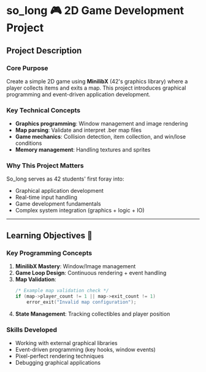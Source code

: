 # so_long 🎮 2D Game Development Project

## Project Description

### Core Purpose
Create a simple 2D game using **MinilibX** (42's graphics library) where a player collects items and exits a map. This project introduces graphical programming and event-driven application development.

### Key Technical Concepts
- **Graphics programming**: Window management and image rendering
- **Map parsing**: Validate and interpret .ber map files
- **Game mechanics**: Collision detection, item collection, and win/lose conditions
- **Memory management**: Handling textures and sprites

### Why This Project Matters
So_long serves as 42 students' first foray into:
- Graphical application development
- Real-time input handling
- Game development fundamentals
- Complex system integration (graphics + logic + IO)

---

## Learning Objectives 🎯

### Key Programming Concepts
1. **MinilibX Mastery**: Window/Image management
2. **Game Loop Design**: Continuous rendering + event handling
3. **Map Validation**: 
   ```c
   /* Example map validation check */
   if (map->player_count != 1 || map->exit_count != 1)
       error_exit("Invalid map configuration");
    ```
4. **State Management**: Tracking collectibles and player position

### Skills Developed
* Working with external graphical libraries
* Event-driven programming (key hooks, window events)
* Pixel-perfect rendering techniques
* Debugging graphical applications

